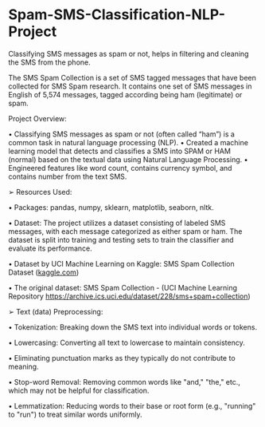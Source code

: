# Spam-SMS-Classification-NLP-Project

Classifying SMS messages as spam or not, helps in filtering and cleaning the SMS from the phone.


The SMS Spam Collection is a set of SMS tagged messages that have been collected for SMS Spam research. It contains one set of SMS messages in English of 5,574 messages, tagged according being ham (legitimate) or spam.


Project Overview:

•	Classifying SMS messages as spam or not (often called “ham”) is a common task in natural language processing (NLP).
•	Created a machine learning model that detects and classifies a SMS into SPAM or HAM (normal) based on the textual data using Natural Language Processing.
•	Engineered features like word count, contains currency symbol, and contains number from the text SMS. 


➢ Resources Used:

•	Packages: pandas, numpy, sklearn, matplotlib, seaborn, nltk.

•	Dataset: The project utilizes a dataset consisting of labeled SMS messages, with each message categorized as either spam or ham. The dataset is split into training and testing sets to train the classifier and evaluate its performance.

•	Dataset by UCI Machine Learning on Kaggle: 
SMS Spam Collection Dataset ([kaggle.com](https://www.kaggle.com/datasets/uciml/sms-spam-collection-dataset))

•	The original dataset:
SMS Spam Collection - (UCI Machine Learning Repository https://archive.ics.uci.edu/dataset/228/sms+spam+collection)


➢ Text (data) Preprocessing:

•	Tokenization: Breaking down the SMS text into individual words or tokens.

•	Lowercasing: Converting all text to lowercase to maintain consistency.

•	 Eliminating punctuation marks as they typically do not contribute to meaning.

•	Stop-word Removal: Removing common words like "and," "the," etc., which may not be helpful for classification.

•	Lemmatization: Reducing words to their base or root form (e.g., "running" to "run") to treat similar words uniformly.

